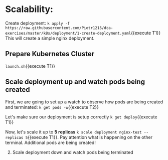 # Scalability:

Create deployment: `k apply -f https://raw.githubusercontent.com/Piotr1215/dca-exercises/master/k8s/deployment/1-create-deployment.yaml`{{execute T1}}
This will create a simple nginx deployment.

## Prepare Kubernetes Cluster

`launch.sh`{{execute T1}}

## Scale deployment up and watch pods being created

First, we are going to set up a watch to observe how pods are being created and terminated: `k get pods -w`{{execute T2}}

Let's make sure our deployment is setup correctly `k get deploy`{{execute T1}}

Now, let's scale it up to **5 replicas** `k scale deployment nginx-test --replicas 5`{{execute T1}}. Pay attention what is happening on the other terminal. Additional pods are being created!

2. Scale deployment down and watch pods being terminated
